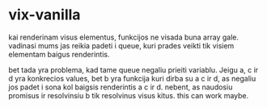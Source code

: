 # vix-vanilla



kai renderinam visus elementus, funkcijos ne visada buna array gale. vadinasi mums jas reikia padeti i queue, kuri prades veikti tik visiem elementam baigus renderintis.

bet tada yra problema, kad tame queue negaliu prieiti variablu. Jeigu a, c ir d yra konkrecios values, bet b yra funkcija kuri dirba su a c ir d, as negaliu jos padet i sona kol baigsis renderintis a c ir d. nebent, as naudosiu promisus ir resolvinsiu b tik resolvinus visus kitus. this can work maybe. 
